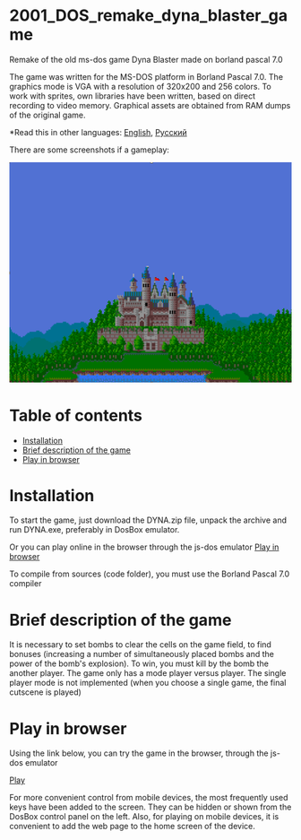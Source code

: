 # 2001_DOS_remake_dyna_blaster_game
Remake of the old ms-dos game Dyna Blaster made on borland pascal 7.0

The game was written for the MS-DOS platform in Borland Pascal 7.0. The graphics mode is VGA with a resolution of 320x200 and 256 colors. To work with sprites, own libraries have been written, based on direct recording to video memory. Graphical assets are obtained from RAM dumps of the original game.

*Read this in other languages: [English](README.md), [Русский](README.ru.md)

There are some screenshots if a gameplay:

![Screenshots of a gameplay](screenshots.gif)

# Table of contents
- [Installation](#Installation)
- [Brief description of the game](#Brief-description-of-the-game)
- [Play in browser](#Play-in-browser)

# Installation

To start the game, just download the DYNA.zip file, unpack the archive and run DYNA.exe, preferably in DosBox emulator.

Or you can play online in the browser through the js-dos emulator [Play in browser](#Play-in-browser)

To compile from sources (code folder), you must use the Borland Pascal 7.0 compiler

# Brief description of the game

It is necessary to set bombs to clear the cells on the game field, to find bonuses (increasing a number of simultaneously placed bombs and the power of the bomb's explosion). To win, you must kill by the bomb the another player.
The game only has a mode player versus player. The single player mode is not implemented (when you choose a single game, the final cutscene is played)

# Play in browser

Using the link below, you can try the game in the browser, through the js-dos emulator

[Play](https://andrey-andrianov.github.io/sites/jsdos/dyna2.html)

For more convenient control from mobile devices, the most frequently used keys have been added to the screen. They can be hidden or shown from the DosBox control panel on the left. Also, for playing on mobile devices, it is convenient to add the web page to the home screen of the device.
